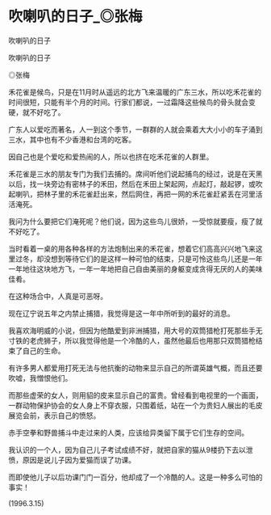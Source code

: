 # 吹喇叭的日子_◎张梅

吹喇叭的日子

吹喇叭的日子

◎张梅

禾花雀是候鸟，只是在11月时从遥远的北方飞来温暖的广东三水，所以吃禾花雀的时间很短，只能有半个月的时间。行家们都说，一过霜降这些候鸟的骨头就会变硬，就不好吃了。

广东人以爱吃而著名，人一到这个季节，一群群的人就会乘着大大小小的车子涌到三水，其中也有不少香港和台湾的吃客。

因自己也是个爱吃和爱热闹的人，所以也挤在吃禾花雀的人群里。

禾花雀是三水的朋友专门为我们去捕的。席间听他们说起捕鸟的经过，说是在天黑以后，找一块旁边有密林子的禾田，然后在禾田上架起网，点起灯，敲起锣，或吹起喇叭，把林子里的禾花雀赶出来，然后网住，再把一网的禾花雀赶紧丢在河里活活淹死。

我问为什么要把它们淹死呢？他们说，因为这些鸟儿很娇，一受惊就要瘦，瘦了就不好吃了。

当时看着一桌的用各种各样的方法炮制出来的禾花雀，想着它们高高兴兴地飞来这里过冬，却没想到等待它们的是这样一种可怕的结束，只是可怜这些鸟儿还是一年一年地往这块地方飞，一年一年地把自己自由美丽的身躯变成贪得无厌的人的美味佳肴。

在这种场合中，人真是可恶呀。

现在辽宁说五年之内禁止捕猎，我觉得是这一年中所听到的最好的消息。

我喜欢海明威的小说，但因为他酷爱到非洲捕猎，用大号的双筒猎枪打死那些手无寸铁的老虎狮子，所以我觉得他是一个冷酷的人，虽然他最后也用那只双筒猎枪结束了自己的生命。

有许多男人都爱用打死无法与他抗衡的动物来显示自己的所谓英雄气概，而且还要吹嘘，我憎恨他们。

而那些虚荣的女人，则用貂的皮来显示自己的富贵。曾经看到电视里的一个画面，一群动物保护协会的女人身上不穿衣服，只围着纸，站在一个为贵妇人展出的毛皮展览会前，表示自己的愤怒。

赤手空拳和野兽捕斗中走过来的人类，应该给异类留下属于它们生存的空间。

我认识的一个人，因为自己儿子考试成绩不好，就把自家的猫从9楼扔下去以泄愤，原因是说儿子因为爱猫而误了功课。

而即使他儿子以后功课门门一百分，他却成了一个冷酷的人。这是一种多么可怕的事实！

(1996.3.15)